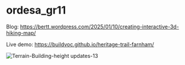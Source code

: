 # ordesa_gr11

Blog: https://bertt.wordpress.com/2025/01/10/creating-interactive-3d-hiking-map/

Live demo: https://buildvoc.github.io/heritage-trail-farnham/

![Terrain-Building-height updates-13](https://github.com/user-attachments/assets/5100b389-87bb-4fcb-836b-b0e657f0c0ff)
